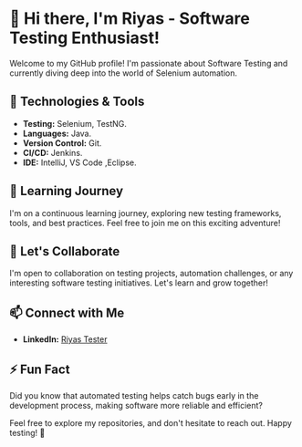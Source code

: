 # 👋 Hi there, I'm Riyas - Software Testing Enthusiast! 

Welcome to my GitHub profile! I'm passionate about Software Testing and currently diving deep into the world of Selenium automation.

## 🔧 Technologies & Tools
- **Testing:** Selenium, TestNG.
- **Languages:** Java.
- **Version Control:** Git.
- **CI/CD:** Jenkins.
- **IDE:** IntelliJ, VS Code ,Eclipse.

## 🌱 Learning Journey
I'm on a continuous learning journey, exploring new testing frameworks, tools, and best practices. Feel free to join me on this exciting adventure!

## 🤝 Let's Collaborate
I'm open to collaboration on testing projects, automation challenges, or any interesting software testing initiatives. Let's learn and grow together!

## 📫 Connect with Me
- **LinkedIn:** [Riyas Tester](www.linkedin.com/in/riyas-basha-b1037917a)

## ⚡ Fun Fact
Did you know that automated testing helps catch bugs early in the development process, making software more reliable and efficient?

Feel free to explore my repositories, and don't hesitate to reach out. Happy testing! 🚀
